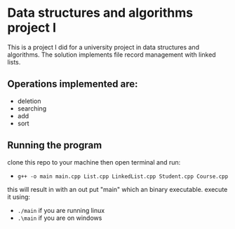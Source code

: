 # Data structures and algorithms project I

This is a project I did for a university project in data structures and algorithms. 
The solution implements file record management with linked lists.

## Operations implemented are:
<ul>
  <li>deletion</li>
  <li>searching</li>
  <li>add</li>
  <li>sort</li>
</ul>

## Running the program
clone this repo to your machine then open terminal and run:

<ul>
  <li>
    <code>g++ -o main main.cpp List.cpp LinkedList.cpp Student.cpp Course.cpp</code>
  </li>
</ul>

this will result in with an out put "main" which an binary executable.
execute it using:

<ul>
  <li><code>./main</code> if you are running linux</li>
  <li><code>.\main</code> if you are on windows</li>
</ul>
